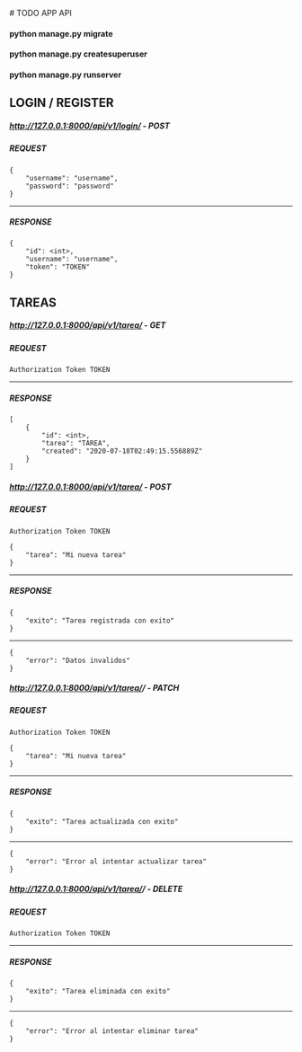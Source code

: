# TODO APP API

#### python manage.py migrate
#### python manage.py createsuperuser
#### python manage.py runserver

## LOGIN / REGISTER
##### http://127.0.0.1:8000/api/v1/login/ - POST
##### REQUEST
```
{
    "username": "username",
    "password": "password"
}
```
---
##### RESPONSE
```
{
    "id": <int>,
    "username": "username",
    "token": "TOKEN"
}
```

## TAREAS
##### http://127.0.0.1:8000/api/v1/tarea/ - GET
##### REQUEST
```
Authorization Token TOKEN
```
---
##### RESPONSE
```
[
    {
        "id": <int>,
        "tarea": "TAREA",
        "created": "2020-07-18T02:49:15.556889Z"
    }
]
```
##### http://127.0.0.1:8000/api/v1/tarea/ - POST
##### REQUEST
```
Authorization Token TOKEN

{
    "tarea": "Mi nueva tarea"
}
```
---
##### RESPONSE
```
{
    "exito": "Tarea registrada con exito"
}
```
---
```
{
    "error": "Datos invalidos"
}
```
##### http://127.0.0.1:8000/api/v1/tarea/<pk>/ - PATCH
##### REQUEST
```
Authorization Token TOKEN

{
    "tarea": "Mi nueva tarea"
}
```
---
##### RESPONSE
```
{
    "exito": "Tarea actualizada con exito"
}
```
---
```
{
    "error": "Error al intentar actualizar tarea"
}
```

##### http://127.0.0.1:8000/api/v1/tarea/<pk>/ - DELETE
##### REQUEST
```
Authorization Token TOKEN
```
---
##### RESPONSE
```
{
    "exito": "Tarea eliminada con exito"
}
```
---
```
{
    "error": "Error al intentar eliminar tarea"
}
```
